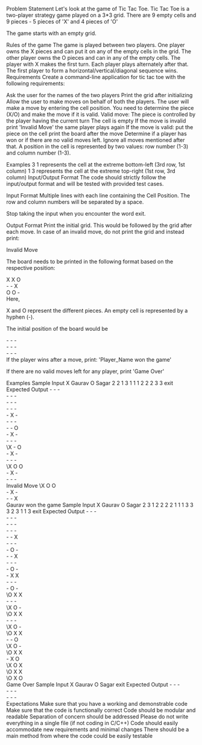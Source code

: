 Problem Statement
Let's look at the game of Tic Tac Toe. Tic Tac Toe is a two-player strategy game played on a 3*3 grid. There are 9 empty cells and 9 pieces - 5 pieces of 'X' and 4 pieces of 'O'

The game starts with an empty grid.

Rules of the game
The game is played between two players. One player owns the X pieces and can put it on any of the empty cells in the grid. The other player owns the O pieces and can in any of the empty cells.
The player with X makes the first turn. Each player plays alternately after that.
The first player to form a horizontal/vertical/diagonal sequence wins.
Requirements
Create a command-line application for tic tac toe with the following requirements:

Ask the user for the names of the two players
Print the grid after initializing
Allow the user to make moves on behalf of both the players.
The user will make a move by entering the cell position.
You need to determine the piece (X/O) and make the move if it is valid.
Valid move:
The piece is controlled by the player having the current turn
The cell is empty
If the move is invalid
print 'Invalid Move'
the same player plays again
If the move is valid:
put the piece on the cell
print the board after the move
Determine if a player has won or if there are no valid moves left. Ignore all moves mentioned after that.
A position in the cell is represented by two values: row number (1-3) and column number (1-3).

Examples
3 1 represents the cell at the extreme bottom-left (3rd row, 1st column)
1 3 represents the cell at the extreme top-right (1st row, 3rd column)
Input/Output Format
The code should strictly follow the input/output format and will be tested with provided test cases.

Input Format
Multiple lines with each line containing the Cell Position. The row and column numbers will be separated by a space.

Stop taking the input when you encounter the word exit.

Output Format
Print the initial grid. This would be followed by the grid after each move. In case of an invalid move, do not print the grid and instead print:

Invalid Move

The board needs to be printed in the following format based on the respective position:

X X O \
\- - X \
O O - \
Here,

X and O represent the different pieces. An empty cell is represented by a hyphen (-).

The initial position of the board would be

\- - -\
\- - -\
\- - -\
If the player wins after a move, print: 'Player_Name won the game'

If there are no valid moves left for any player, print 'Game Over'

Examples
Sample Input
X Gaurav
O Sagar
2 2
1 3
1 1
1 2
2 2
3 3
exit
Expected Output
\- - -\
\- - -\
\- - -\
\- - -\
\- X -\
\- - -\
\- - O\
\- X -\
\- - -\
\X - O\
\- X -\
\- - -\
\X O O\
\- X -\
\- - -\
Invalid Move
\X O O\
\- X -\
\- - X\
Gaurav won the game
Sample Input
X Gaurav
O Sagar
2 3
1 2
2 2
2 1
1 1
3 3
3 2
3 1
1 3
exit
Expected Output
\- - -\
\- - -\
\- - -\
\- - -\
\- - X\
\- - -\
\- O -\
\- - X\
\- - -\
\- O -\
\- X X\
\- - -\
\- O -\
\O X X\
\- - -\
\X O -\
\O X X\
\- - -\
\X O -\
\O X X\
\- - O\
\X O -\
\O X X\
\- X O\
\X O X\
\O X X\
\O X O\
Game Over
Sample Input
X Gaurav
O Sagar
exit
Expected Output
\- - -\
\- - -\
\- - -\
Expectations
Make sure that you have a working and demonstrable code
Make sure that the code is functionally correct
Code should be modular and readable
Separation of concern should be addressed
Please do not write everything in a single file (if not coding in C/C++)
Code should easily accommodate new requirements and minimal changes
There should be a main method from where the code could be easily testable
